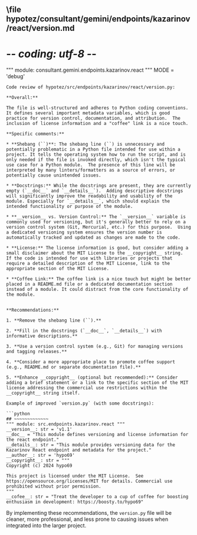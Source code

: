## \file hypotez/consultant/gemini/endpoints/kazarinov/react/version.md
# -*- coding: utf-8 -*-

""" module: consultant.gemini.endpoints.kazarinov.react """
MODE = 'debug'
```
Code review of hypotez/src/endpoints/kazarinov/react/version.py:

**Overall:**

The file is well-structured and adheres to Python coding conventions.  It defines several important metadata variables, which is good practice for version control, documentation, and attribution.  The inclusion of license information and a "coffee" link is a nice touch.

**Specific comments:**

* **Shebang (``)**: The shebang line (``) is unnecessary and potentially problematic in a Python file intended for use within a project. It tells the operating system how to run the script, and is only needed if the file is invoked directly, which isn't the typical use case for a Python module.  The presence of this line will be interpreted by many linters/formatters as a source of errors, or potentially cause unintended issues.

* **Docstrings:** While the docstrings are present, they are currently empty (`__doc__` and `__details__`).  Adding descriptive docstrings will significantly improve the readability and usability of the module. Especially for `__details__`, which should explain the intended functionality or purpose of the module.

* **__version__ vs. Version Control:** The `__version__` variable is commonly used for versioning, but it's generally better to rely on a version control system (Git, Mercurial, etc.) for this purpose.  Using a dedicated versioning system ensures the version number is automatically tracked and updated as changes are made to the code.

* **License:** The license information is good, but consider adding a small disclaimer about the MIT License to the __copyright__ string.  If the code is intended for use with libraries or projects that require a detailed description of the MIT License, link to the appropriate section of the MIT License.

* **Coffee Link:** The coffee link is a nice touch but might be better placed in a README.md file or a dedicated documentation section instead of a module. It could distract from the core functionality of the module.


**Recommendations:**

1. **Remove the shebang line (``).**

2. **Fill in the docstrings (`__doc__`, `__details__`) with informative descriptions.**

3. **Use a version control system (e.g., Git) for managing versions and tagging releases.**

4. **Consider a more appropriate place to promote coffee support (e.g., README.md or separate documentation file).**

5. **Enhance __copyright__ (optional but recommended):** Consider adding a brief statement or a link to the specific section of the MIT license addressing the commercial use restrictions within the __copyright__ string itself.

Example of improved `version.py` (with some docstrings):

```python
## ~~~~~~~~~~~~~
""" module: src.endpoints.kazarinov.react """
__version__: str = 'v1.1'
__doc__ = "This module defines versioning and license information for the react endpoint."
__details__: str = "This module provides versioning data for the Kazarinov React endpoint and metadata for the project."
__author__: str = 'hypo69'
__copyright__: str = """
Copyright (c) 2024 hypo69

This project is licensed under the MIT License.  See https://opensource.org/licenses/MIT for details. Commercial use prohibited without prior permission.
"""
__cofee__: str = "Treat the developer to a cup of coffee for boosting enthusiasm in development: https://boosty.to/hypo69"
```

By implementing these recommendations, the `version.py` file will be cleaner, more professional, and less prone to causing issues when integrated into the larger project.
```
